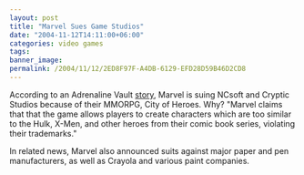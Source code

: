```yaml
---
layout: post
title: "Marvel Sues Game Studios"
date: "2004-11-12T14:11:00+06:00"
categories: video games 
tags: 
banner_image: 
permalink: /2004/11/12/2ED8F97F-A4DB-6129-EFD28D59B46D2CD8
---
```


According to an Adrenaline Vault <a href="http://www.avault.com/news/displaynews.asp?story=11122004-85036">story</a>, Marvel is suing NCsoft and Cryptic Studios because of their MMORPG, City of Heroes. Why? "Marvel claims that that the game allows players to create characters which are too similar to the Hulk, X-Men, and other heroes from their comic book series, violating their trademarks."

In related news, Marvel also announced suits against major paper and pen manufacturers, as well as Crayola and various paint companies.
